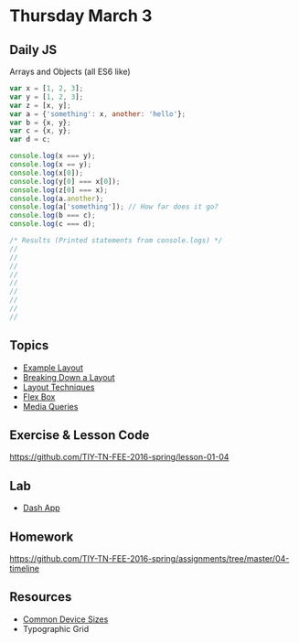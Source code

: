 # Thursday March 3

## Daily JS

Arrays and Objects (all ES6 like)

```js
var x = [1, 2, 3];
var y = [1, 2, 3];
var z = [x, y];
var a = {'something': x, another: 'hello'};
var b = {x, y};
var c = {x, y};
var d = c;

console.log(x === y);
console.log(x == y);
console.log(x[0]);
console.log(y[0] === x[0]);
console.log(z[0] === x);
console.log(a.another);
console.log(a['something']); // How far does it go?
console.log(b === c);
console.log(c === d);

/* Results (Printed statements from console.logs) */
//
//
//
//
//
//
//
//
//
```

## Topics

* [Example Layout](https://raw.githubusercontent.com/TIY-Austin-Front-End-Engineering/mobile-layout-2/master/stage4.png)
* [Breaking Down a Layout](layout-planning.html)
* [Layout Techniques](layout-tricks.html)
* [Flex Box](flex-box.html)
* [Media Queries](media-queries.html)

## Exercise & Lesson Code

https://github.com/TIY-TN-FEE-2016-spring/lesson-01-04

## Lab

* [Dash App](https://kapeli.com/dash)

## Homework

https://github.com/TIY-TN-FEE-2016-spring/assignments/tree/master/04-timeline

## Resources

* [Common Device Sizes](https://css-tricks.com/snippets/css/media-queries-for-standard-devices/)
* Typographic Grid
